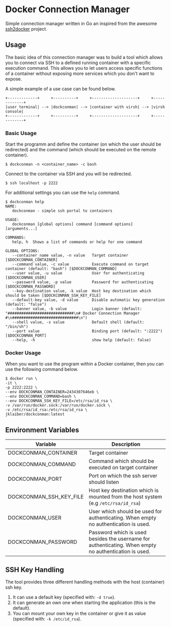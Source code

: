 # Docker Connection Manager
Simple connection manager written in Go an inspired from the awesome [ssh2docker](#https://github.com/moul/ssh2docker/) project. 

## Usage
The basic idea of this connection manager was to build a tool which allows you to connect via SSH to a defined running container with a specific execution command. This allows you to let users access specific functions of a container without exposing more services which you don't want to expose.  
  
A simple example of a use case can be found below.
```
+-------------+     +----------+     +--------------------+     +-------------+
|user terminal| --> |dockconman| --> |container with virsh| --> |virsh console|
+-------------+     +----------+     +--------------------+     +-------------+
```

### Basic Usage 
Start the programm and define the container (on which the user should be redirected) and the command (which should be executed on the remote container).
```
$ dockconman -n <container_name> -c bash
```
Connect to the container via SSH and you will be redirected.
```
$ ssh localhost -p 2222
```
For additional settings you can use the `help` command.
```
$ dockconman help
NAME:
   dockconman - simple ssh portal to containers

USAGE:
   dockconman [global options] command [command options] [arguments...]

COMMANDS:
   help, h  Shows a list of commands or help for one command

GLOBAL OPTIONS:
   --container_name value, -n value   Target container [$DOCKCONMAN_CONTAINER]
   --command value, -c value          Execute command on target container (default: "bash") [$DOCKCONMAN_COMMAND]
   --user value, -u value             User for authenticating [$DOCKCONMAN_USER]
   --password value, -p value         Password for authenticating [$DOCKCONMAN_PASSWORD]
   --key-destination value, -k value  Host key destination which should be taken [$DOCKCONMAN_SSH_KEY_FILE]
   --default-key value, -d value      Disable automatic key generation (default: "false")
   --banner value, -b value           Login banner (default: "#############################\n# Docker Connection Manager #\n#############################\n")
   --shell value, -s value            Default shell (default: "/bin/sh")
   --port value                       Binding port (default: ":2222") [$DOCKCONMAN_PORT]
   --help, -h                         show help (default: false)
```

### Docker Usage
When you want to use the program within a Docker container, then you can use the following command below.
```
$ docker run \
-it \
-p 2222:2222 \
--env DOCKCONMAN_CONTAINER=2434307646eb \
--env DOCKCONMAN_COMMAND=bash \
--env DOCKCONMAN_SSH_KEY_FILE=/etc/rsa/id_rsa \
-v /var/run/docker.sock:/var/run/docker.sock \
-v /etc/rsa/id_rsa:/etc/rsa/id_rsa \
jklaiber/dockconman:latest
```

## Environment Variables
| Variable | Description |
|---|---|
|DOCKCONMAN_CONTAINER| Target container |
|DOCKCONMAN_COMMAND| Command which should be executed on target container |
|DOCKCONMAN_PORT|Port on which the ssh server should listen|
|DOCKCONMAN_SSH_KEY_FILE|Host key destination which is mounted from the host system (e.g `/etc/rsa/id_rsa`)|
|DOCKCONMAN_USER|User which should be used for authenticating. When empty no authentication is used.|
|DOCKCONMAN_PASSWORD|Password which is used besides the username for authenticating. When empty no authentication is used.|

## SSH Key Handling
The tool provides three different handling methods with the host (container) ssh key. 
1. It can use a default key (specified with: `-d true`).
2. It can generate an own one when starting the application (this is the default).
3. You can mount your own key in the container or give it as value (specified with: `-k /etc/id_rsa`).